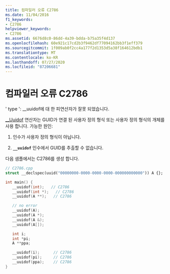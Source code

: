 ```yaml
---
title: 컴파일러 오류 C2786
ms.date: 11/04/2016
f1_keywords:
- C2786
helpviewer_keywords:
- C2786
ms.assetid: 6676d8c0-86dd-4a39-bdda-b75a35f4d137
ms.openlocfilehash: 60e921c17cd2b3f9462df77094162bb3f1eff379
ms.sourcegitcommit: 1f009ab0f2cc4a177f2d1353d5a38f164612bdb1
ms.translationtype: MT
ms.contentlocale: ko-KR
ms.lasthandoff: 07/27/2020
ms.locfileid: "87206681"
---
```

# <a name="compiler-error-c2786"></a>컴파일러 오류 C2786

' type ': __uuidof에 대 한 피연산자가 잘못 되었습니다.

[__Uuidof](../../cpp/uuidof-operator.md) 연산자는 GUID가 연결 된 사용자 정의 형식 또는 사용자 정의 형식의 개체를 사용 합니다.  가능한 원인:

1. 인수가 사용자 정의 형식이 아닙니다.

1. **`__uuidof`** 인수에서 GUID를 추출할 수 없습니다.

다음 샘플에서는 C2786를 생성 합니다.

```cpp
// C2786.cpp
struct __declspec(uuid("00000000-0000-0000-0000-000000000000")) A {};

int main() {
   __uuidof(int);   // C2786
   __uuidof(int *);   // C2786
   __uuidof(A **);   // C2786

   // no error
   __uuidof(A);
   __uuidof(A *);
   __uuidof(A &);
   __uuidof(A[]);

   int i;
   int *pi;
   A **ppa;

   __uuidof(i);      // C2786
   __uuidof(pi);     // C2786
   __uuidof(ppa);    // C2786
}
```
